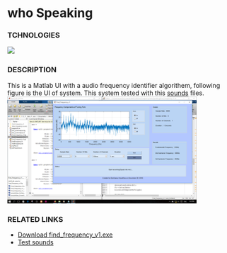 # who Speaking

### TCHNOLOGIES
<img src = "https://upload.wikimedia.org/wikipedia/commons/thumb/2/21/Matlab_Logo.png/667px-Matlab_Logo.png" width = "5%" >

### DESCRIPTION

 This is a Matlab UI with a audio frequency identifier algorithem, following figure is the UI of system. This system tested with this [sounds](https://github.com/DarshanaUOP/whoSpeaking/tree/master/Whos%20Speaking%20sounds) files.
<img src = "https://raw.githubusercontent.com/DarshanaUOP/whoSpeaking/master/Screenshot%20(104).png" width = "85%"> 

### RELATED LINKS
* [Download find_frequency_v1.exe](https://github.com/DarshanaUOP/whoSpeaking/raw/master/Find_Frequency_v1/distrib/Find_Frequency_v1.exe)
* [Test sounds](https://github.com/DarshanaUOP/whoSpeaking/tree/master/Whos%20Speaking%20sounds)
